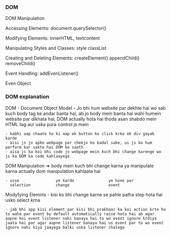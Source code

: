 ### DOM
DOM Manipulation

Accessing Elements:
  document.querySelector()

Modifying Elements:
  innerHTML, textcontent

Manipulating Styles and Classes:
  style
  classList

Creating and Deleting Elements:
  createElement()
  appendChild()
  removeChild()

Event Handling:
  addEvenListener()

Even Object


### DOM explanation

  DOM - Document Object  Model
    - Jo bhi hum website par dekhte hai wo sab kuch body tag ke andar banta hai, ab jo body mein banta hai wahi humein website par dikhata hai, DOM actually hota hai thoda asan shabdo mein HTML tag aur uska pura control js mein

    - kabhi aap chaate ho ki aap ek button ko click krke ek div gayab karde
    - aisi js jo apke webpage par cheejo ko badal sake, us js ko hum perform kar sakte hai DOM ke saath
    - aisa js ka koi bhi code jo webpage mein kuch bhi change karenge wo js ka DOM ka code kahlaayega

  DOM Manipulation => body mein kuch bhi change karna ya manipulate karna actually dom manipulation kahlaata hai

    - usse                ye kardo               ye hone par
      selection           change                 event


  Modyfying Elemnts
    - kisi ko bhi change karne se pahle palha step hota hai usko select krna

    - jab bhi app kisi element par kisi bhi prakhaar ka koi action krte ho to waha par event by default automatically raise hota hai ab agar aapne koi event listener nahi banaya hai to wo event ignore krdiya jaata hai par agar aapne listener banaya hai us event par to wo event ignore nahi kiya jaayega balki uska listener chalega
